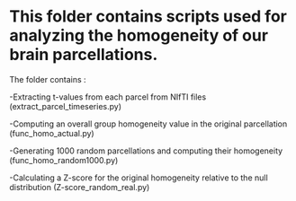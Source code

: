 
# This folder contains scripts used for analyzing the homogeneity of our brain parcellations. 

The folder contains :

-Extracting t-values from each parcel from NIfTI files (extract_parcel_timeseries.py)

-Computing an overall group homogeneity value in the original parcellation (func_homo_actual.py)

-Generating 1000 random parcellations and computing their homogeneity (func_homo_random1000.py)

-Calculating a Z-score for the original homogeneity relative to the null distribution (Z-score_random_real.py)

